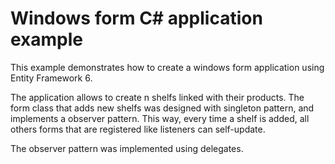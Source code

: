 # Windows form C# application example


This example demonstrates how to create a windows form application using Entity Framework 6. 

The application allows to create n shelfs linked with their products. The form class that adds new shelfs was designed with singleton pattern,
and implements a observer pattern. This way, every time a shelf is added, all others forms that are registered like listeners can self-update.

The observer pattern was implemented using delegates.
